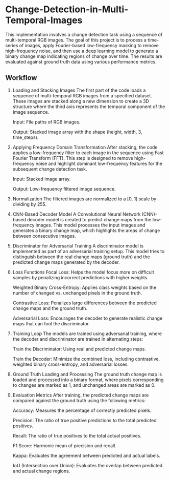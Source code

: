# Change-Detection-in-Multi-Temporal-Images
This implementation involves a change detection task using a sequence of multi-temporal RGB images. The goal of this project is to process a time-series of images, apply Fourier-based low-frequency masking to remove high-frequency noise, and then use a deep learning model to generate a binary change map indicating regions of change over time. The results are evaluated against ground truth data using various performance metrics.

## Workflow
1. Loading and Stacking Images
The first part of the code loads a sequence of multi-temporal RGB images from a specified dataset. These images are stacked along a new dimension to create a 3D structure where the third axis represents the temporal component of the image sequence.

    Input: File paths of RGB images.

    Output: Stacked image array with the shape (height, width, 3, time_steps).

2. Applying Frequency Domain Transformation
After stacking, the code applies a low-frequency filter to each image in the sequence using Fast Fourier Transform (FFT). This step is designed to remove high-frequency noise and highlight dominant low-frequency features for the subsequent change detection task.

    Input: Stacked image array.
   
    Output: Low-frequency filtered image sequence.

3. Normalization
The filtered images are normalized to a [0, 1] scale by dividing by 255.

4. CNN-Based Decoder Model
A Convolutional Neural Network (CNN)-based decoder model is created to predict change maps from the low-frequency images. This model processes the input images and generates a binary change map, which highlights the areas of change between consecutive images.

5. Discriminator for Adversarial Training
A discriminator model is implemented as part of an adversarial training setup. This model tries to distinguish between the real change maps (ground truth) and the predicted change maps generated by the decoder.

6. Loss Functions
    Focal Loss: Helps the model focus more on difficult samples by penalizing incorrect predictions with higher weights.
   
    Weighted Binary Cross-Entropy: Applies class weights based on the number of changed vs. unchanged pixels in the ground truth.
   
    Contrastive Loss: Penalizes large differences between the predicted change maps and the ground truth.
   
    Adversarial Loss: Encourages the decoder to generate realistic change maps that can fool the discriminator.

 7. Training Loop
The models are trained using adversarial training, where the decoder and discriminator are trained in alternating steps:

    Train the Discriminator: Using real and predicted change maps.
    
    Train the Decoder: Minimize the combined loss, including contrastive, weighted binary cross-entropy, and adversarial losses.
  
 8. Ground Truth Loading and Processing
The ground truth change map is loaded and processed into a binary format, where pixels corresponding to changes are marked as 1, and unchanged areas are marked as 0.

9. Evaluation Metrics
After training, the predicted change maps are compared against the ground truth using the following metrics:

    Accuracy: Measures the percentage of correctly predicted pixels.
   
    Precision: The ratio of true positive predictions to the total predicted positives.
   
    Recall: The ratio of true positives to the total actual positives.
   
    F1 Score: Harmonic mean of precision and recall.
   
    Kappa: Evaluates the agreement between predicted and actual labels.
   
    IoU (Intersection over Union): Evaluates the overlap between predicted and actual change regions.
